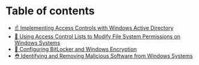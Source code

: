 # Table of contents

* [☝ Implementing Access Controls with Windows Active Directory](README.md)
* [🧠 Using Access Control Lists to Modify File System Permissions on Windows Systems](week-2-using-access-control-lists-to-modify-file-system-permissions-on-windows-systems.md)
* [👾 Configuring BitLocker and Windows Encryption](configuring-bitlocker-and-windows-encryption.md)
* [⛑ Identifying and Removing Malicious Software from Windows Systems](identifying-and-removing-malicious-software-from-windows-systems.md)
